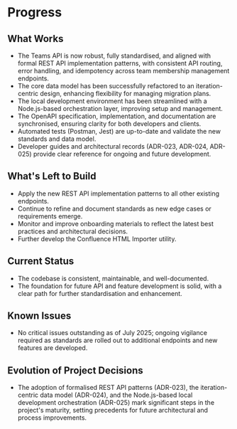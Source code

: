 # Progress

## What Works

- The Teams API is now robust, fully standardised, and aligned with formal REST API implementation patterns, with consistent API routing, error handling, and idempotency across team membership management endpoints.
- The core data model has been successfully refactored to an iteration-centric design, enhancing flexibility for managing migration plans.
- The local development environment has been streamlined with a Node.js-based orchestration layer, improving setup and management.
- The OpenAPI specification, implementation, and documentation are synchronised, ensuring clarity for both developers and clients.
- Automated tests (Postman, Jest) are up-to-date and validate the new standards and data model.
- Developer guides and architectural records (ADR-023, ADR-024, ADR-025) provide clear reference for ongoing and future development.

## What's Left to Build

- Apply the new REST API implementation patterns to all other existing endpoints.
- Continue to refine and document standards as new edge cases or requirements emerge.
- Monitor and improve onboarding materials to reflect the latest best practices and architectural decisions.
- Further develop the Confluence HTML Importer utility.

## Current Status

- The codebase is consistent, maintainable, and well-documented.
- The foundation for future API and feature development is solid, with a clear path for further standardisation and enhancement.

## Known Issues

- No critical issues outstanding as of July 2025; ongoing vigilance required as standards are rolled out to additional endpoints and new features are developed.

## Evolution of Project Decisions

- The adoption of formalised REST API patterns (ADR-023), the iteration-centric data model (ADR-024), and the Node.js-based local development orchestration (ADR-025) mark significant steps in the project's maturity, setting precedents for future architectural and process improvements.
